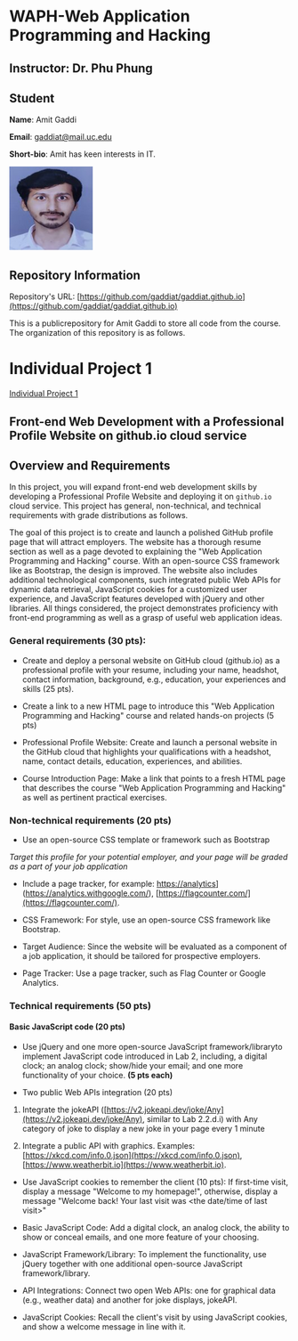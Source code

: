 # WAPH-Web Application Programming and Hacking

## Instructor: Dr. Phu Phung

## Student

**Name**: Amit Gaddi

**Email**: gaddiat@mail.uc.edu

**Short-bio**: Amit has keen interests in IT. 

![Amit's headshot](images/Pic.jpg)

## Repository Information

Repository's URL: [https://github.com/gaddiat/gaddiat.github.io](https://github.com/gaddiat/gaddiat.github.io)

This is a publicrepository for Amit Gaddi to store all code from the course. The organization of this repository is as follows.

# Individual Project 1

[Individual Project 1](https://gaddiat.github.io/)

## Front-end Web Development with a Professional Profile Website on github.io cloud service

## Overview and Requirements 

In this project, you will expand front-end web development skills by developing a Professional Profile Website and deploying it on `github.io` cloud service. This project has general, non-technical, and technical requirements with grade distributions as follows.

The goal of this project is to create and launch a polished GitHub profile page that will attract employers. The website has a thorough resume section as well as a page devoted to explaining the "Web Application Programming and Hacking" course. With an open-source CSS framework like as Bootstrap, the design is improved. The website also includes additional technological components, such integrated public Web APIs for dynamic data retrieval, JavaScript cookies for a customized user experience, and JavaScript features developed with jQuery and other libraries. All things considered, the project demonstrates proficiency with front-end programming as well as a grasp of useful web application ideas.


### General requirements (30 pts): 

+ Create and deploy a personal website on GitHub cloud (github.io) as a professional profile with your resume, including your name, headshot, contact information, background, e.g., education, your experiences and skills (25 pts).
 ​
+ Create a link to a new HTML page to introduce this "Web Application Programming and Hacking" course and related hands-on projects (5 pts)
 ​



 + Professional Profile Website: Create and launch a personal website in the GitHub cloud that highlights your qualifications with a headshot, name, contact details, education, experiences, and abilities.
 + Course Introduction Page: Make a link that points to a fresh HTML page that describes the course "Web Application Programming and Hacking" as well as pertinent practical exercises.



### Non-technical requirements (20 pts)​

+ Use an open-source CSS template or framework such as Bootstrap​

_Target this profile for your potential employer, and your page will be graded as a part of your job application​_

+ Include a page tracker, for example: [https://analytics](https://analytics.withgoogle.com/)](https://analytics.withgoogle.com/), [https://flagcounter.com/](https://flagcounter.com/).


+ CSS Framework: For style, use an open-source CSS framework like Bootstrap.
+ Target Audience: Since the website will be evaluated as a component of a job application, it should be tailored for prospective employers.
+ Page Tracker: Use a page tracker, such as Flag Counter or Google Analytics.




### Technical requirements (50 pts)​

#### Basic JavaScript code (20 pts)​

+ Use jQuery and one more open-source JavaScript framework/library​ to implement JavaScript code introduced in Lab 2, including, a digital clock; an analog clock; show/hide your email; and one more functionality of your choice. **(5 pts each)**

+ Two public Web APIs integration (20 pts)​

1. Integrate the jokeAPI ([https://v2.jokeapi.dev/joke/Any](https://v2.jokeapi.dev/joke/Any), similar to Lab 2.2.d.i) with Any category of joke to display a new joke in your page every 1 minute

2. Integrate a public API with graphics. Examples: [https://xkcd.com/info.0.json](https://xkcd.com/info.0.json), [https://www.weatherbit.io](https://www.weatherbit.io).

+ Use JavaScript cookies to remember the client (10 pts): If first-time visit, display a message "Welcome to my homepage!", otherwise, display a message "Welcome back! Your last visit was <the date/time of last visit>"



+ Basic JavaScript Code: Add a digital clock, an analog clock, the ability to show or conceal emails, and one more feature of your choosing.
+ JavaScript Framework/Library: To implement the functionality, use jQuery together with one additional open-source JavaScript framework/library.
+ API Integrations: Connect two open Web APIs: one for graphical data (e.g., weather data) and another for joke displays, jokeAPI.
+ JavaScript Cookies: Recall the client's visit by using JavaScript cookies, and show a welcome message in line with it.